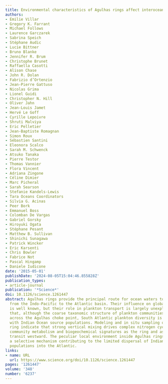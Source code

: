 ```yaml
---
title: Environmental characteristics of Agulhas rings affect interocean plankton transport
authors:
- Emilie Villar
- Gregory K. Farrant
- Michael Follows
- Laurence Garczarek
- Sabrina Speich
- Stéphane Audic
- Lucie Bittner
- Bruno Blanke
- Jennifer R. Brum
- Christophe Brunet
- Raffaella Casotti
- Alison Chase
- John R. Dolan
- Fabrizio d’Ortenzio
- Jean-Pierre Gattuso
- Nicolas Grima
- Lionel Guidi
- Christopher N. Hill
- Oliver Jahn
- Jean-Louis Jamet
- Hervé Le Goff
- Cyrille Lepoivre
- Shruti Malviya
- Eric Pelletier
- Jean-Baptiste Romagnan
- Simon Roux
- Sébastien Santini
- Eleonora Scalco
- Sarah M. Schwenck
- Atsuko Tanaka
- Pierre Testor
- Thomas Vannier
- Flora Vincent
- Adriana Zingone
- Céline Dimier
- Marc Picheral
- Sarah Searson
- Stefanie Kandels-Lewis
- Tara Oceans Coordinators
- Silvia G. Acinas
- Peer Bork
- Emmanuel Boss
- Colomban De Vargas
- Gabriel Gorsky
- Hiroyuki Ogata
- Stéphane Pesant
- Matthew B. Sullivan
- Shinichi Sunagawa
- Patrick Wincker
- Eric Karsenti
- Chris Bowler
- Fabrice Not
- Pascal Hingamp
- Daniele Iudicone
date: '2015-05-01'
publishDate: '2024-08-05T15:04:46.855828Z'
publication_types:
- article-journal
publication: '*Science*'
doi: 10.1126/science.1261447
abstract: Agulhas rings provide the principal route for ocean waters to circulate
  from the Indo-Pacific to the Atlantic basin. Their influence on global ocean circulation
  is well known, but their role in plankton transport is largely unexplored. We show
  that, although the coarse taxonomic structure of plankton communities is continuous
  across the Agulhas choke point, South Atlantic plankton diversity is altered compared
  with Indian Ocean source populations. Modeling and in situ sampling of a young Agulhas
  ring indicate that strong vertical mixing drives complex nitrogen cycling, shaping
  community metabolism and biogeochemical signatures as the ring and associated plankton
  transit westward. The peculiar local environment inside Agulhas rings may provide
  a selective mechanism contributing to the limited dispersal of Indian Ocean plankton
  populations into the Atlantic.
links:
- name: URL
  url: https://www.science.org/doi/10.1126/science.1261447
pages: '1261447'
volume: '348'
number: '6237'
---
```

